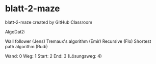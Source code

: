 # blatt-2-maze
blatt-2-maze created by GitHub Classroom


AlgoDat2:

Wall follower (Jens)
Tremaux's algorithm (Emir)
Recursive (Flo)
Shortest path algorithm (Rudi)



Wand: 0
Weg: 1
Start: 2
End: 3
(Lösungsweg: 4)

